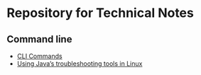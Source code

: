 Repository for Technical Notes
==============================

Command line
------------
* [CLI Commands](./md/cli.md)
* [Using Java’s troubleshooting tools in Linux](./md/troubleshooting_java.md)

